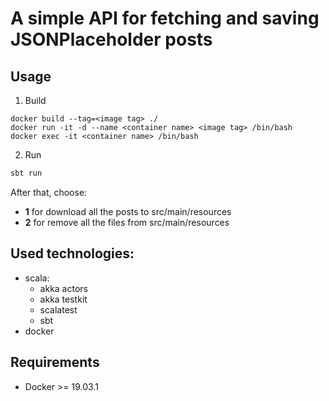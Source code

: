 # A simple API for fetching and saving JSONPlaceholder posts

## Usage

1. Build
```docker
docker build --tag=<image tag> ./
docker run -it -d --name <container name> <image tag> /bin/bash
docker exec -it <container name> /bin/bash
```
2. Run
```bash
sbt run
```
After that, choose:
* **1** for download all the posts to src/main/resources
* **2** for remove all the files from src/main/resources

## Used technologies:
* scala:
  * akka actors
  * akka testkit
  * scalatest
  * sbt
* docker

## Requirements
* Docker >= 19.03.1
